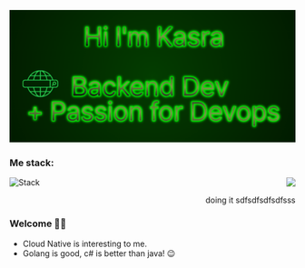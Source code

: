 

<p align="center">
  <img alig src="https://github.com/Thakay/Thakay/blob/main/hi2.gif" />
</p>

### Me stack:

![Stack](https://skillicons.dev/icons?i=go,py,kubernetes,ts,docker,kafka,postgres,mysql,redis,azure,aws,bash,cs,dotnet,js,vue,linux,git,github,gitlab,django,flask,mongodb,terraform&perline=6)
<img align="right" src="https://github-readme-stats.vercel.app/api?username=Thakay&show_icons=true&icon_color=1EDA32&text_color=718096&bg_color=00000000&hide_title=true&hide_border=true" />


<p align="right">
 doing it
  sdfsdfsdfsdfsss
</p> 


### Welcome 🙋‍♂️

- Cloud Native is interesting to me.
- Golang is good, c# is better than java! :wink:
